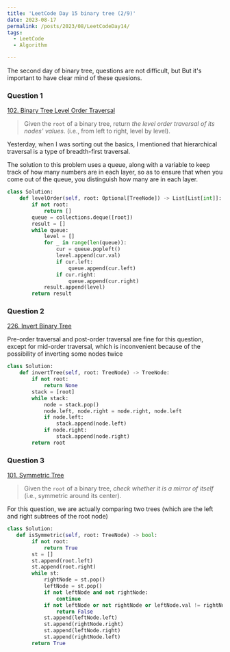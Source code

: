 ```yaml
---
title: 'LeetCode Day 15 binary tree (2/9)'
date: 2023-08-17
permalink: /posts/2023/08/LeetCodeDay14/
tags:
  - LeetCode
  - Algorithm

---
```

The second day of binary tree, questions are not difficult, but But it's important to have clear mind of these quesions.

### Question 1

[102. Binary Tree Level Order Traversal](https://leetcode.com/problems/binary-tree-level-order-traversal/)

> Given the `root` of a binary tree, return *the level order traversal of its nodes' values*. (i.e., from left to right, level by level).

Yesterday, when I was sorting out the basics, I mentioned that hierarchical traversal is a type of breadth-first traversal.

The solution to this problem uses a queue, along with a variable to keep track of how many numbers are in each layer, so as to ensure that when you come out of the queue, you distinguish how many are in each layer.

```python
class Solution:
    def levelOrder(self, root: Optional[TreeNode]) -> List[List[int]]:
        if not root:
            return []
        queue = collections.deque([root])
        result = []
        while queue:
            level = []
            for _ in range(len(queue)):
                cur = queue.popleft()
                level.append(cur.val)
                if cur.left:
                    queue.append(cur.left)
                if cur.right:
                    queue.append(cur.right)
            result.append(level)
        return result
```



### Question 2

[226. Invert Binary Tree](https://leetcode.com/problems/invert-binary-tree/)

Pre-order traversal and post-order traversal are fine for this question, except for mid-order traversal, which is inconvenient because of the possibility of inverting some nodes twice

```python
class Solution:
    def invertTree(self, root: TreeNode) -> TreeNode:
        if not root:
            return None      
        stack = [root]        
        while stack:
            node = stack.pop()   
            node.left, node.right = node.right, node.left                   
            if node.left:
                stack.append(node.left)
            if node.right:
                stack.append(node.right)  
        return root
```



### Question 3

[101. Symmetric Tree](https://leetcode.com/problems/symmetric-tree/)

> Given the `root` of a binary tree, *check whether it is a mirror of itself* (i.e., symmetric around its center).

For this question, we are actually comparing two trees (which are the left and right subtrees of the root node)

```python
class Solution:
   def isSymmetric(self, root: TreeNode) -> bool:
        if not root:
            return True
        st = [] 
        st.append(root.left)
        st.append(root.right)
        while st:
            rightNode = st.pop()
            leftNode = st.pop()
            if not leftNode and not rightNode:
                continue
            if not leftNode or not rightNode or leftNode.val != rightNode.val:
                return False
            st.append(leftNode.left)
            st.append(rightNode.right)
            st.append(leftNode.right)
            st.append(rightNode.left)
        return True
```


